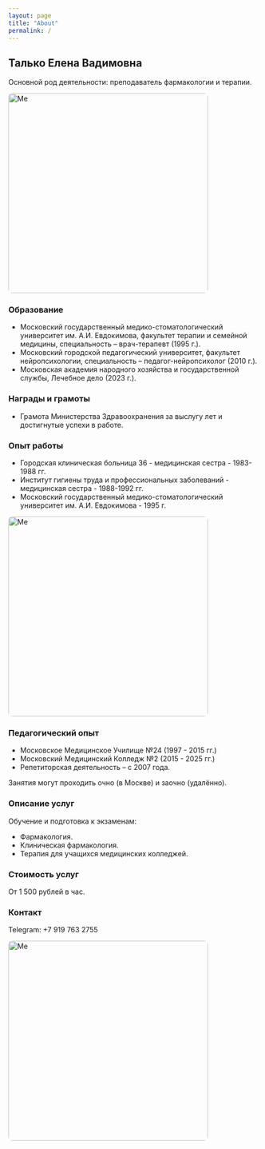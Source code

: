 ```yaml
---
layout: page
title: "About"
permalink: /
---
```


## Талько Елена Вадимовна

Основной род деятельности: преподаватель фармакологии и терапии.

<img src="{{ '/assets/img/proto_job.jpg' | relative_url }}" alt="Me" width="400" style="border-radius:8px;">

### Образование
* Московский государственный медико-стоматологический университет им. А.И. Евдокимова, факультет терапии и семейной медицины, специальность – врач-терапевт (1995 г.).
* Московский городской педагогический университет, факультет нейропсихологии, специальность – педагог-нейропсихолог (2010 г.).
* Московская академия народного хозяйства и государственной службы, Лечебное дело (2023 г.).

### Награды и грамоты
* Грамота Министерства Здравоохранения за выслугу лет и достигнутые успехи в работе.

### Опыт работы

* Городская клиническая больница 36 - медицинская сестра  - 1983-1988 гг.
* Институт гигиены труда и профессиональных заболеваний - медицинская сестра - 1988-1992 гг.
* Московский государственный медико-стоматологический университет им. А.И. Евдокимова - 1995 г. 

<img src="{{ '/assets/img/in_uni.jpg' | relative_url }}" alt="Me" width="400" style="border-radius:8px;">

### Педагогический опыт

* Московское Медицинское Училище №24 (1997 - 2015 гг.)
* Московский Медицинский Колледж №2 (2015 - 2025 гг.)
* Репетиторская деятельность – с 2007 года.

Занятия могут проходить очно (в Москве) и заочно (удалённо).

### Описание услуг
Обучение и подготовка к экзаменам:
* Фармакология.
* Клиническая фармакология.
* Терапия для учащихся медицинских колледжей.

### Стоимость услуг
От 1 500 рублей в час.

### Контакт
Telegram: +7 919 763 2755


<img src="{{ '/assets/img/photo_from_beograd.jpg' | relative_url }}" alt="Me" width="400" style="border-radius:8px;">

